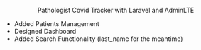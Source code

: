 <p><center>Pathologist Covid Tracker with Laravel and AdminLTE</center></p>

<ul>
    <li> Added Patients Management </li>
    <li> Designed Dashboard </li>
    <li> Added Search Functionality (last_name for the meantime) </li>
 </ul>
